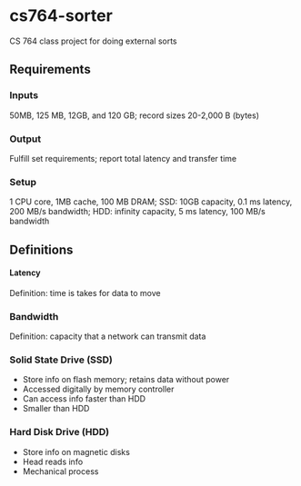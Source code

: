 # cs764-sorter
CS 764 class project for doing external sorts

## Requirements

### Inputs
50MB, 125 MB, 12GB, and 120 GB; record sizes 20-2,000 B (bytes)

### Output
Fulfill set requirements; report total latency and transfer time

### Setup
1 CPU core, 1MB cache, 100 MB DRAM; SSD: 10GB capacity, 0.1 ms latency, 200 MB/s bandwidth;
HDD: infinity capacity, 5 ms latency, 100 MB/s bandwidth

## Definitions
#### Latency
Definition: time is takes for data to move

### Bandwidth   
Definition: capacity that a network can transmit data

### Solid State Drive (SSD)
- Store info on flash memory; retains data without power
- Accessed digitally by memory controller
- Can access info faster than HDD
- Smaller than HDD

### Hard Disk Drive (HDD)
- Store info on magnetic disks
- Head reads info
- Mechanical process
